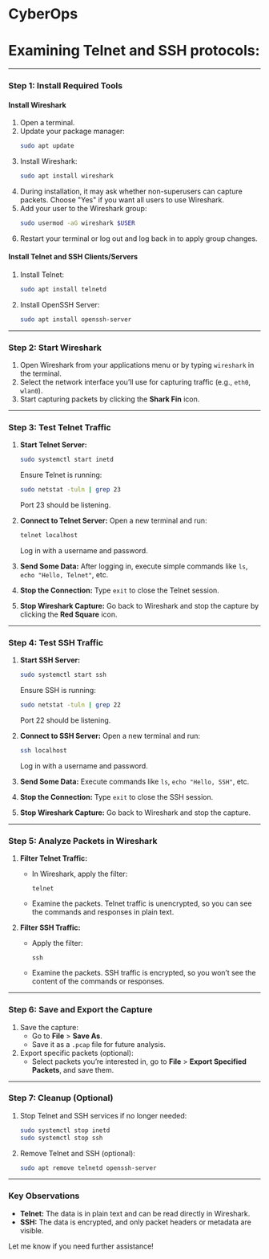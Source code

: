 # CyberOps

# Examining Telnet and SSH protocols:

---

### **Step 1: Install Required Tools**
#### Install Wireshark
1. Open a terminal.
2. Update your package manager:
   ```bash
   sudo apt update
   ```
3. Install Wireshark:
   ```bash
   sudo apt install wireshark
   ```
4. During installation, it may ask whether non-superusers can capture packets. Choose "Yes" if you want all users to use Wireshark.
5. Add your user to the Wireshark group:
   ```bash
   sudo usermod -aG wireshark $USER
   ```
6. Restart your terminal or log out and log back in to apply group changes.

#### Install Telnet and SSH Clients/Servers
1. Install Telnet:
   ```bash
   sudo apt install telnetd
   ```
2. Install OpenSSH Server:
   ```bash
   sudo apt install openssh-server
   ```

---

### **Step 2: Start Wireshark**
1. Open Wireshark from your applications menu or by typing `wireshark` in the terminal.
2. Select the network interface you’ll use for capturing traffic (e.g., `eth0`, `wlan0`).
3. Start capturing packets by clicking the **Shark Fin** icon.

---

### **Step 3: Test Telnet Traffic**
1. **Start Telnet Server:**
   ```bash
   sudo systemctl start inetd
   ```
   Ensure Telnet is running:
   ```bash
   sudo netstat -tuln | grep 23
   ```
   Port 23 should be listening.

2. **Connect to Telnet Server:**
   Open a new terminal and run:
   ```bash
   telnet localhost
   ```
   Log in with a username and password.

3. **Send Some Data:**
   After logging in, execute simple commands like `ls`, `echo "Hello, Telnet"`, etc.

4. **Stop the Connection:**
   Type `exit` to close the Telnet session.

5. **Stop Wireshark Capture:**
   Go back to Wireshark and stop the capture by clicking the **Red Square** icon.

---

### **Step 4: Test SSH Traffic**
1. **Start SSH Server:**
   ```bash
   sudo systemctl start ssh
   ```
   Ensure SSH is running:
   ```bash
   sudo netstat -tuln | grep 22
   ```
   Port 22 should be listening.

2. **Connect to SSH Server:**
   Open a new terminal and run:
   ```bash
   ssh localhost
   ```
   Log in with a username and password.

3. **Send Some Data:**
   Execute commands like `ls`, `echo "Hello, SSH"`, etc.

4. **Stop the Connection:**
   Type `exit` to close the SSH session.

5. **Stop Wireshark Capture:**
   Go back to Wireshark and stop the capture.

---

### **Step 5: Analyze Packets in Wireshark**
1. **Filter Telnet Traffic:**
   - In Wireshark, apply the filter:
     ```plaintext
     telnet
     ```
   - Examine the packets. Telnet traffic is unencrypted, so you can see the commands and responses in plain text.

2. **Filter SSH Traffic:**
   - Apply the filter:
     ```plaintext
     ssh
     ```
   - Examine the packets. SSH traffic is encrypted, so you won’t see the content of the commands or responses.

---

### **Step 6: Save and Export the Capture**
1. Save the capture:
   - Go to **File** > **Save As**.
   - Save it as a `.pcap` file for future analysis.
2. Export specific packets (optional):
   - Select packets you’re interested in, go to **File** > **Export Specified Packets**, and save them.

---

### **Step 7: Cleanup (Optional)**
1. Stop Telnet and SSH services if no longer needed:
   ```bash
   sudo systemctl stop inetd
   sudo systemctl stop ssh
   ```

2. Remove Telnet and SSH (optional):
   ```bash
   sudo apt remove telnetd openssh-server
   ```

---

### **Key Observations**
- **Telnet:** The data is in plain text and can be read directly in Wireshark.
- **SSH:** The data is encrypted, and only packet headers or metadata are visible.

Let me know if you need further assistance!